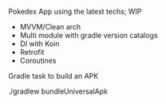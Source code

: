 Pokedex App using the latest techs; WIP

- MVVM/Clean arch
- Multi module with gradle version catalogs
- DI with Koin
- Retrofit
- Coroutines

Gradle task to build an APK

./gradlew bundle<Flavor><BuildType>UniversalApk